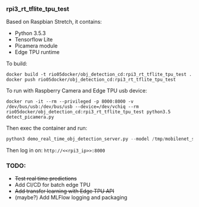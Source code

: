 ### rpi3_rt_tflite_tpu_test
Based on Raspbian Stretch, it contains:

* Python 3.5.3
* Tensorflow Lite
* Picamera module
* Edge TPU runtime


To build: 

```console
docker build -t rio05docker/obj_detection_cd:rpi3_rt_tflite_tpu_test .
docker push rio05docker/obj_detection_cd:rpi3_rt_tflite_tpu_test
```

To run with Raspberry Camera and Edge TPU usb device:

```console
docker run -it --rm --privileged -p 8000:8000 -v /dev/bus/usb:/dev/bus/usb --device=/dev/vchiq --rm rio05docker/obj_detection_cd:rpi3_rt_tflite_tpu_test python3.5 detect_picamera.py 
```

Then exec the container and run: 

```python
python3 demo_real_time_obj_detection_server.py --model /tmp/mobilenet_ssd_v2_coco_quant_postprocess_edgetpu.tflite --label /tmp/coco_labels.txt
```

Then log in on: `http://<<rpi3_ip>>:8000`

### TODO: 
* ~~Test real time predictions~~
* Add CI/CD for batch edge TPU
* ~~Add transfer learning with Edge TPU API~~
* (maybe?) Add MLFlow logging and packaging
